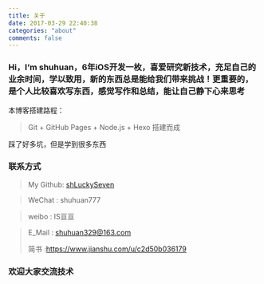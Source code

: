 ```yaml
---
title: 关于
date: 2017-03-29 22:40:38
categories: "about"
comments: false
---
```


### Hi，I‘m shuhuan，6年iOS开发一枚，喜爱研究新技术，充足自己的业余时间，学以致用，新的东西总是能给我们带来挑战！更重要的，是个人比较喜欢写东西，感觉写作和总结，能让自己静下心来思考
本博客搭建路程：
> Git + GitHub Pages + Node.js + Hexo 搭建而成

踩了好多坑，但是学到很多东西

### 联系方式
> My Github: [shLuckySeven](https://github.com/shLuckySeven)

> WeChat   : shuhuan777

> weibo    : IS亘亘

> E_Mail   : shuhuan329@163.com
> 
> 简书      :https://www.jianshu.com/u/c2d50b036179

### 欢迎大家交流技术
